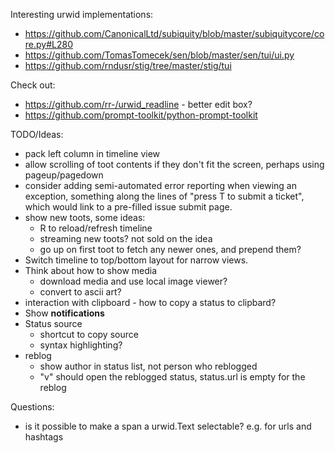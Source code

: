 Interesting urwid implementations:
* https://github.com/CanonicalLtd/subiquity/blob/master/subiquitycore/core.py#L280
* https://github.com/TomasTomecek/sen/blob/master/sen/tui/ui.py
* https://github.com/rndusr/stig/tree/master/stig/tui

Check out:
* https://github.com/rr-/urwid_readline - better edit box?
* https://github.com/prompt-toolkit/python-prompt-toolkit

TODO/Ideas:
* pack left column in timeline view
* allow scrolling of toot contents if they don't fit the screen, perhaps using
  pageup/pagedown
* consider adding semi-automated error reporting when viewing an exception,
  something along the lines of "press T to submit a ticket", which would link
  to a pre-filled issue submit page.
* show new toots, some ideas:
    * R to reload/refresh timeline
    * streaming new toots? not sold on the idea
    * go up on first toot to fetch any newer ones, and prepend them?
* Switch timeline to top/bottom layout for narrow views.
* Think about how to show media
    * download media and use local image viewer?
    * convert to ascii art?
* interaction with clipboard - how to copy a status to clipbard?
* Show **notifications**
* Status source
    * shortcut to copy source
    * syntax highlighting?
* reblog
  * show author in status list, not person who reblogged
  * "v" should open the reblogged status, status.url is empty for the reblog


Questions:
* is it possible to make a span a urwid.Text selectable? e.g. for urls and hashtags
